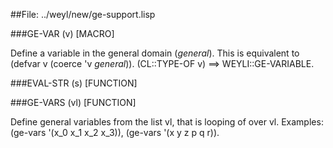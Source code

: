 
##File: ../weyl/new/ge-support.lisp 


###GE-VAR (v)                                                           [MACRO]

   Define a variable in the general domain (*general*). This is
   equivalent to (defvar v (coerce 'v *general*)). (CL::TYPE-OF v) ==>
   WEYLI::GE-VARIABLE. 

###EVAL-STR (s)                                                      [FUNCTION]

###GE-VARS (vl)                                                      [FUNCTION]

   Define general variables from the list vl, that is looping of
   <ge-var> over vl. Examples: (ge-vars '(x_0 x_1 x_2 x_3)), (ge-vars
   '(x y z p q r)). 
